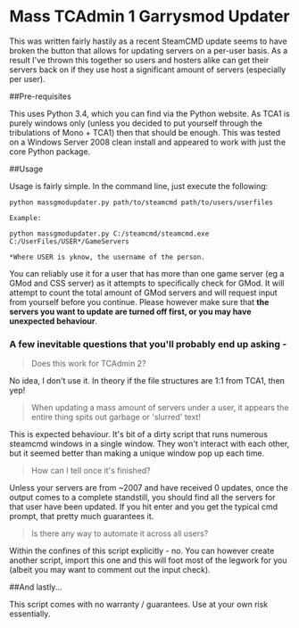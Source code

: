 # Mass TCAdmin 1 Garrysmod Updater

This was written fairly hastily as a recent SteamCMD update seems to have broken the button that allows for updating servers on a per-user basis. As a result I've thrown this together so users and hosters alike can get their servers back on if they use host a significant amount of servers (especially per user).

##Pre-requisites

This uses Python 3.4, which you can find via the Python website. As TCA1 is purely windows only (unless you decided to put yourself through the tribulations of Mono + TCA1) then that should be enough. This was tested on a Windows Server 2008 clean install and appeared to work with just the core Python package. 

##Usage

Usage is fairly simple. In the command line, just execute the following:

```
python massgmodupdater.py path/to/steamcmd path/to/users/userfiles

Example: 

python massgmodupdater.py C:/steamcmd/steamcmd.exe C:/UserFiles/USER*/GameServers

*Where USER is yknow, the username of the person.
```

You can reliably use it for a user that has more than one game server (eg a GMod and CSS server) as it attempts to specifically check for GMod. It will attempt to count the total amount of GMod servers and will request input from yourself before you continue. Please however make sure that **the servers you want to update are turned off first, or you may have unexpected behaviour**.

### A few inevitable questions that you'll probably end up asking -

>Does this work for TCAdmin 2?

No idea, I don't use it. In theory if the file structures are 1:1 from TCA1, then yep!

> When updating a mass amount of servers under a user, it appears the entire thing spits out garbage or 'slurred' text!

This is expected behaviour. It's bit of a dirty script that runs numerous steamcmd windows in a single window. They won't interact with each other, but it seemed better than making a unique window pop up each time.

> How can I tell once it's finished?

Unless your servers are from ~2007 and have received 0 updates, once the output comes to a complete standstill, you should find all the servers for that user have been updated. If you hit enter and you get the typical cmd prompt, that pretty much guarantees it. 

> Is there any way to automate it across all users?

Within the confines of this script explicitly - no. You can however create another script, import this one and this will foot most of the legwork for you (albeit you may want to comment out the input check). 

##And lastly...

This script comes with no warranty / guarantees. Use at your own risk essentially. 
